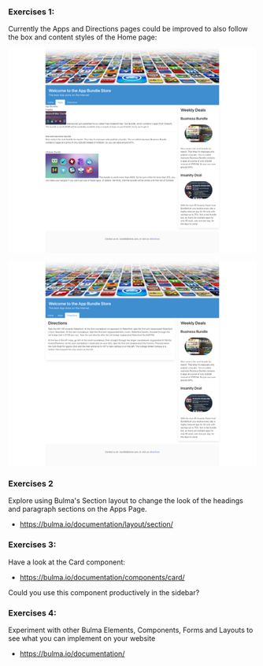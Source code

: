 ### Exercises 1:

Currently the Apps and Directions pages could be improved to also follow the box and content styles of the Home page:

![](img/13.png)

![](img/14.png)

### Exercises 2

Explore using Bulma's Section layout to change the look of the headings and paragraph sections on the Apps Page.

- <https://bulma.io/documentation/layout/section/>

### Exercises 3:

Have a look at the Card component:

- <https://bulma.io/documentation/components/card/>

Could you use this component productively in the sidebar?

### Exercises 4:

Experiment with other Bulma Elements, Components, Forms and Layouts to see what you can implement on your website

- <https://bulma.io/documentation/>
